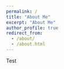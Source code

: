 ```yaml
---
permalink: /
title: "About Me"
excerpt: "About Me"
author_profile: true
redirect_from: 
  - /about/
  - /about.html
---
```


Test
